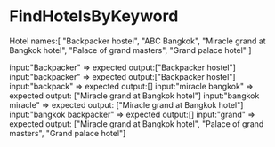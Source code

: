 # FindHotelsByKeyword

Hotel names:[
    "Backpacker hostel",
    "ABC Bangkok",
    "Miracle grand at Bangkok hotel",
    "Palace of grand masters",
    "Grand palace hotel"
]

input:"Backpacker" => expected output:["Backpacker hostel"]
input:"backpacker" => expected output:["Backpacker hostel"]
input:"backpack" => expected output:[]
input:"miracle bangkok" => expected output: ["Miracle grand at Bangkok hotel"]
input:"bangkok miracle" => expected output: ["Miracle grand at Bangkok hotel"]
input:"bangkok backpacker" => expected output:[]
input:"grand" => expected output: ["Miracle grand at Bangkok hotel", "Palace of grand masters", "Grand palace hotel"]
